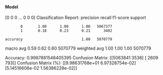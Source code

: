 #### Model
[0 0 0 ... 0 0 0]
Classification Report:
              precision    recall  f1-score   support

           0       1.00      1.00      1.00   5067377
           1       0.18      0.23      0.21      3402

    accuracy                           1.00   5070779
   macro avg       0.59      0.62      0.60   5070779
weighted avg       1.00      1.00      1.00   5070779

Accuracy: 0.9987881546405395
Confusion Matrix:
[[5063841    3536]
 [   2609     793]]
Confusion Matrix (%):
[[9.98631768e+01 6.97328754e-02]
 [5.14516606e-02 1.56386228e-02]]
